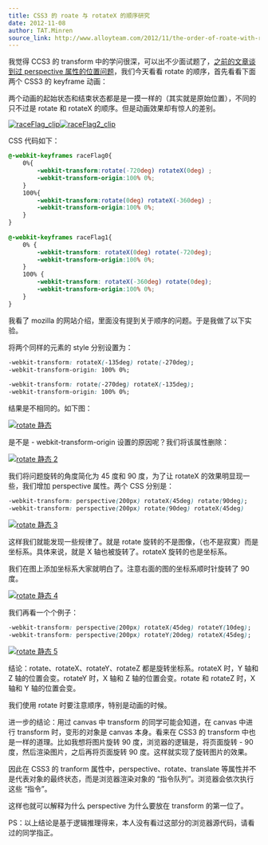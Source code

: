 ```yaml
---
title: CSS3 的 roate 与 rotateX 的顺序研究
date: 2012-11-08
author: TAT.Minren
source_link: http://www.alloyteam.com/2012/11/the-order-of-roate-with-rotatex-problem/
---
```


<!-- {% raw %} - for jekyll -->

我觉得 CCS3 的 transform 中的学问很深，可以出不少面试题了，[之前的文章谈到过 perspective 属性的位置问题](http://www.alloyteam.com/2012/10/the-css3-transform-perspective-property/)，我们今天看看 rotate 的顺序，首先看看下面两个 CSS3 的 keyframe 动画：

两个动画的起始状态和结束状态都是是一摸一样的（其实就是原始位置），不同的只不过是 rotate 和 rotateX 的顺序。但是动画效果却有惊人的差别。

[![](http://www.alloyteam.com/wp-content/uploads/2012/11/raceFlag_clip.gif "raceFlag_clip")](http://www.alloyteam.com/wp-content/uploads/2012/11/raceFlag_clip.gif)[![](http://www.alloyteam.com/wp-content/uploads/2012/11/raceFlag2_clip.gif "raceFlag2_clip")](http://www.alloyteam.com/wp-content/uploads/2012/11/raceFlag2_clip.gif)

CSS 代码如下：

```css
@-webkit-keyframes raceFlag0{
	0%{
		-webkit-transform:rotate(-720deg) rotateX(0deg) ;
		-webkit-transform-origin:100% 0%;
	}
	100%{
		-webkit-transform:rotate(0deg) rotateX(-360deg) ;
		-webkit-transform-origin:100% 0%;
	}
}
 
@-webkit-keyframes raceFlag1{
	0% {
		-webkit-transform: rotateX(0deg) rotate(-720deg);
		-webkit-transform-origin:100% 0%;
	}
	100% {
		-webkit-transform: rotateX(-360deg) rotate(0deg);
		-webkit-transform-origin:100% 0%;
	}
}
```

我看了 mozilla 的网站介绍，里面没有提到关于顺序的问题。于是我做了以下实验。

将两个同样的元素的 style 分别设置为：

```css
-webkit-transform: rotateX(-135deg) rotate(-270deg);
-webkit-transform-origin: 100% 0%;
 
-webkit-transform: rotate(-270deg) rotateX(-135deg);
-webkit-transform-origin: 100% 0%;
```

结果是不相同的。如下图：

[![](http://www.alloyteam.com/wp-content/uploads/2012/11/rotate静态.png "rotate 静态")](http://www.alloyteam.com/wp-content/uploads/2012/11/rotate静态.png)

是不是 - webkit-transform-origin 设置的原因呢？我们将该属性删除：

[![](http://www.alloyteam.com/wp-content/uploads/2012/11/rotate静态2.png "rotate 静态 2")](http://www.alloyteam.com/wp-content/uploads/2012/11/rotate静态2.png)

我们将问题旋转的角度简化为 45 度和 90 度，为了让 rotateX 的效果明显现一些，我们增加 perspective 属性。两个 CSS 分别是：

```css
-webkit-transform: perspective(200px) rotateX(45deg) rotate(90deg);
-webkit-transform: perspective(200px) rotate(90deg) rotateX(45deg)
```

[![](http://www.alloyteam.com/wp-content/uploads/2012/11/rotate静态3.png "rotate 静态 3")](http://www.alloyteam.com/wp-content/uploads/2012/11/rotate静态3.png)

这样我们就能发现一些规律了。就是 rotate 旋转的不是图像，（也不是寂寞）而是坐标系。具体来说，就是 X 轴也被旋转了。rotateX 旋转的也是坐标系。

我们在图上添加坐标系大家就明白了。注意右面的图的坐标系顺时针旋转了 90 度。

[![](http://www.alloyteam.com/wp-content/uploads/2012/11/rotate静态4.png "rotate 静态 4")](http://www.alloyteam.com/wp-content/uploads/2012/11/rotate静态4.png)

我们再看一个个例子：

```css
-webkit-transform: perspective(200px) rotateX(45deg) rotateY(10deg);
-webkit-transform: perspective(200px) rotateY(20deg) rotateX(45deg);
```

[![](http://www.alloyteam.com/wp-content/uploads/2012/11/rotate静态5.png "rotate 静态 5")](http://www.alloyteam.com/wp-content/uploads/2012/11/rotate静态5.png)

结论：rotate、rotateX、rotateY、rotateZ 都是旋转坐标系。rotateX 时，Y 轴和 Z 轴的位置会变。rotateY 时，X 轴和 Z 轴的位置会变。rotate 和 rotateZ 时，X 轴和 Y 轴的位置会变。

我们使用 rotate 时要注意顺序，特别是动画的时候。

进一步的结论：用过 canvas 中 transform 的同学可能会知道，在 canvas 中进行 transform 时，变形的对象是 canvas 本身。看来在 CSS3 的 transform 中也是一样的道理。比如我想将图片旋转 90 度，浏览器的逻辑是，将页面旋转 - 90 度，然后渲染图片，之后再将页面旋转 90 度。这样就实现了旋转图片的效果。

因此在 CSS3 的 tranform 属性中，perspective、rotate、translate 等属性并不是代表对象的最终状态，而是浏览器渲染对象的 “指令队列”。浏览器会依次执行这些 “指令”。

这样也就可以解释为什么 perspective 为什么要放在 transform 的第一位了。

PS：以上结论是基于逻辑推理得来，本人没有看过这部分的浏览器源代码，请看过的同学指正。


<!-- {% endraw %} - for jekyll -->